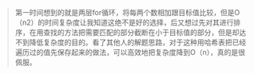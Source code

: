 >第一时间想到的就是两层for循环，将每两个数相加跟目标值比较，但是O（n2）的时间复杂度让我知道这绝不是好的选择，后又想过先对其进行排序，在用查找的方法把需要匹配的部分截断在小于目标值的部分，但是却达不到降低复杂度的目的。看了其他人的解题思路，对于这种用哈希表把已经遍历过的值先保存起来的做法，可以高效地把复杂度降到O（n），真的是很佩服。
